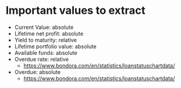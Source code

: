 # Important values to extract

- Current Value: absolute
- Lifetime net profit: absolute
- Yield to maturity: relative
- Lifetime portfolio value: absolute
- Available funds: absolute
- Overdue rate: relative
  - https://www.bondora.com/en/statistics/loanstatuschartdata/
- Overdue: absolute
  - https://www.bondora.com/en/statistics/loanstatuschartdata/
